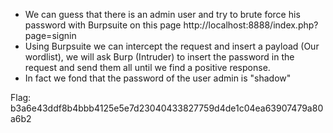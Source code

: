 - We can guess that there is an admin user and try to brute force his password with Burpsuite on this page http://localhost:8888/index.php?page=signin
- Using Burpsuite we can intercept the request and insert a payload (Our wordlist), we will ask Burp (Intruder) to insert the password in the request and send them all until we find a positive response.
- In fact we fond that the password of the user admin is "shadow"

Flag: b3a6e43ddf8b4bbb4125e5e7d23040433827759d4de1c04ea63907479a80a6b2